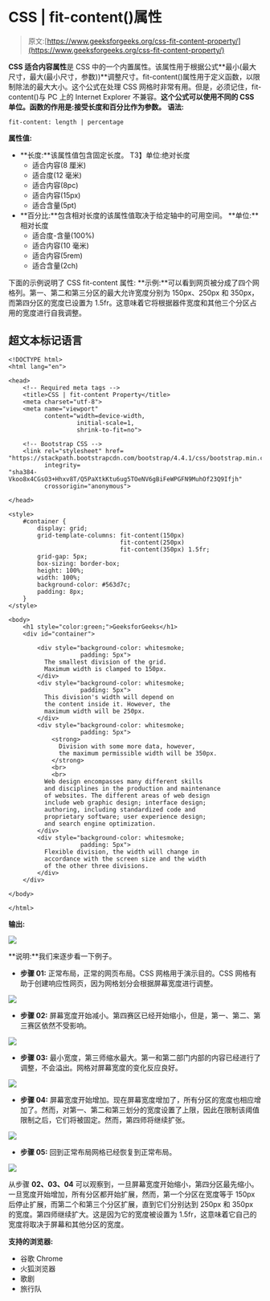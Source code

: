# CSS | fit-content()属性

> 原文:[https://www.geeksforgeeks.org/css-fit-content-property/](https://www.geeksforgeeks.org/css-fit-content-property/)

**CSS 适合内容属性**是 CSS 中的一个内置属性。该属性用于根据公式**最小(最大尺寸，最大(最小尺寸，参数))**调整尺寸。fit-content()属性用于定义函数，以限制除法的最大大小。这个公式在处理 CSS 网格时非常有用。但是，必须记住，fit-content()与 PC 上的 Internet Explorer 不兼容。**这个公式可以使用不同的 CSS 单位。函数的作用是:接受长度和百分比作为参数。**
**语法:**

```
fit-content: length | percentage
```

**属性值:**

*   **长度:**该属性值包含固定长度。
    T3】单位:绝对长度
    *   适合内容(8 厘米)
    *   适合度(12 毫米)
    *   适合内容(8pc)
    *   适合内容(15px)
    *   适合含量(5pt)
*   **百分比:**包含相对长度的该属性值取决于给定轴中的可用空间。
    **单位:**相对长度
    *   适合度-含量(100%)
    *   适合内容(10 毫米)
    *   适合内容(5rem)
    *   适合含量(2ch)

下面的示例说明了 CSS fit-content 属性:
**示例:**可以看到网页被分成了四个网格列。第一、第二和第三分区的最大允许宽度分别为 150px、250px 和 350px，而第四分区的宽度已设置为 1.5fr。这意味着它将根据器件宽度和其他三个分区占用的宽度进行自我调整。

## 超文本标记语言

```
<!DOCTYPE html>
<html lang="en">

<head>
    <!-- Required meta tags -->
    <title>CSS | fit-content Property</title>
    <meta charset="utf-8">
    <meta name="viewport"
          content="width=device-width,
                   initial-scale=1,
                   shrink-to-fit=no">

    <!-- Bootstrap CSS -->
    <link rel="stylesheet" href=
"https://stackpath.bootstrapcdn.com/bootstrap/4.4.1/css/bootstrap.min.css"
          integrity=
"sha384-Vkoo8x4CGsO3+Hhxv8T/Q5PaXtkKtu6ug5TOeNV6gBiFeWPGFN9MuhOf23Q9Ifjh"
          crossorigin="anonymous">

</head>

<style>
    #container {
        display: grid;
        grid-template-columns: fit-content(150px)
                               fit-content(250px)
                               fit-content(350px) 1.5fr;
        grid-gap: 5px;
        box-sizing: border-box;
        height: 100%;
        width: 100%;
        background-color: #563d7c;
        padding: 8px;
    }
</style>

<body>
    <h1 style="color:green;">GeeksforGeeks</h1>
    <div id="container">

        <div style="background-color: whitesmoke;
                    padding: 5px">
          The smallest division of the grid.
          Maximum width is clamped to 150px.
        </div>
        <div style="background-color: whitesmoke;
                    padding: 5px">
          This division's width will depend on
          the content inside it. However, the
          maximum width will be 250px.
        </div>
        <div style="background-color: whitesmoke;
                    padding: 5px">
            <strong>
              Division with some more data, however,
              the maximum permissible width will be 350px.
            </strong>
            <br>
            <br>
          Web design encompasses many different skills
          and disciplines in the production and maintenance
          of websites. The different areas of web design
          include web graphic design; interface design;
          authoring, including standardized code and
          proprietary software; user experience design;
          and search engine optimization.
        </div>
        <div style="background-color: whitesmoke;
                    padding: 5px">
          Flexible division, the width will change in
          accordance with the screen size and the width
          of the other three divisions.
        </div>
    </div>

</body>

</html>
```

**输出:**

![](img/a53453a297adaa420e3a126375a4743c.png)

**说明:**我们来逐步看一下例子。

*   **步骤 01:** 正常布局，正常的网页布局。CSS 网格用于演示目的。CSS 网格有助于创建响应性网页，因为网格划分会根据屏幕宽度进行调整。

![](img/20de3d257fce0fe4869e17e5506a4763.png)

*   **步骤 02:** 屏幕宽度开始减小。第四赛区已经开始缩小，但是，第一、第二、第三赛区依然不受影响。

![](img/d8f09f6cc2000a59566d4db2f22b3a2b.png)

*   **步骤 03:** 最小宽度，第三师缩水最大。第一和第二部门内部的内容已经进行了调整，不会溢出。网格对屏幕宽度的变化反应良好。

![](img/fc6d8b38aea1702392f6950f501ee97a.png)

*   **步骤 04:** 屏幕宽度开始增加。现在屏幕宽度增加了，所有分区的宽度也相应增加了。然而，对第一、第二和第三划分的宽度设置了上限，因此在限制该阈值限制之后，它们将被固定。然而，第四师将继续扩张。

![](img/5a51c4a7edab82c2b33399e5d8c2aef6.png)

*   **步骤 05:** 回到正常布局网格已经恢复到正常布局。

![](img/f01d8d5a302596ae37519b686e8e7c06.png)

从步骤 **02、03、04** 可以观察到，一旦屏幕宽度开始缩小，第四分区最先缩小。一旦宽度开始增加，所有分区都开始扩展，然而，第一个分区在宽度等于 150px 后停止扩展，而第二个和第三个分区扩展，直到它们分别达到 250px 和 350px 的宽度。第四师继续扩大。这是因为它的宽度被设置为 1.5fr，这意味着它自己的宽度将取决于屏幕和其他分区的宽度。

**支持的浏览器:**

*   谷歌 Chrome
*   火狐浏览器
*   歌剧
*   旅行队